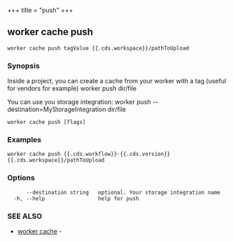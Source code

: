 +++
title = "push"
+++
## worker cache push

`worker cache push tagValue {{.cds.workspace}}/pathToUpload`

### Synopsis


Inside a project, you can create a cache from your worker with a tag (useful for vendors for example)
	worker push <tagValue> dir/file

You can use you storage integration: 
	worker push --destination=MyStorageIntegration  <tagValue> dir/file
		

```
worker cache push [flags]
```

### Examples

```
worker cache push {{.cds.workflow}}-{{.cds.version}} {{.cds.workspace}}/pathToUpload
```

### Options

```
      --destination string   optional. Your storage integration name
  -h, --help                 help for push
```

### SEE ALSO

* [worker cache](/manual/components/worker/cache/)	 - 

